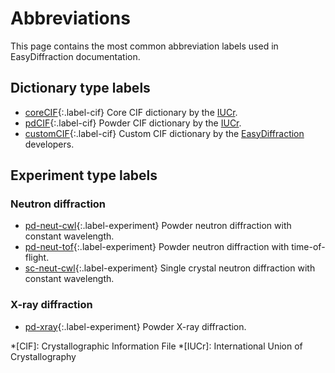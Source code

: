 [0]: #
[1]: https://www.iucr.org/resources/cif/dictionaries/browse/cif_core
[2]: https://www.iucr.org/resources/cif/dictionaries/browse/cif_pd

# Abbreviations

This page contains the most common abbreviation labels used in EasyDiffraction documentation.

## Dictionary type labels

* [coreCIF][1]{:.label-cif} Core CIF dictionary by the [IUCr](https://www.iucr.org).
* [pdCIF][2]{:.label-cif} Powder CIF dictionary by the [IUCr](https://www.iucr.org).
* [customCIF][0]{:.label-cif} Custom CIF dictionary by the [EasyDiffraction](https://easydiffraction.org) developers.

## Experiment type labels

### Neutron diffraction

* [pd-neut-cwl][0]{:.label-experiment} Powder neutron diffraction with constant wavelength.
* [pd-neut-tof][0]{:.label-experiment} Powder neutron diffraction with time-of-flight.
* [sc-neut-cwl][0]{:.label-experiment} Single crystal neutron diffraction with constant wavelength.

### X-ray diffraction

* [pd-xray][0]{:.label-experiment} Powder X-ray diffraction.

<!-- Abbreviations -->

*[CIF]: Crystallographic Information File
*[IUCr]: International Union of Crystallography
